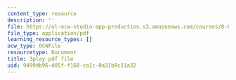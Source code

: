 ```yaml
---
content_type: resource
description: ''
file: https://ol-ocw-studio-app-production.s3.amazonaws.com/courses/8-01sc-classical-mechanics-fall-2016/9499db96d05ff160ca1c0a31b9c11a32_9yFkrh7-igc.pdf
file_type: application/pdf
learning_resource_types: []
ocw_type: OCWFile
resourcetype: Document
title: 3play pdf file
uid: 9499db96-d05f-f160-ca1c-0a31b9c11a32
---
```

